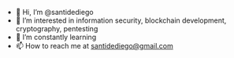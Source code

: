 - 👋 Hi, I’m @santidediego
- 👀 I’m interested in information security, blockchain development, cryptography, pentesting
- 🌱 I’m constantly learning
- 📫 How to reach me at santidediego@gmail.com

<!---
santidediego/santidediego is a ✨ special ✨ repository because its `README.md` (this file) appears on your GitHub profile.
You can click the Preview link to take a look at your changes.
--->

